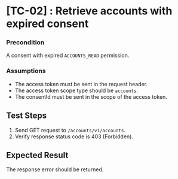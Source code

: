 # [TC-02] : Retrieve accounts with expired consent

### Precondition

A consent with expired `ACCOUNTS_READ` permission.

### Assumptions

* The access token must be sent in the request header.
* The access token scope type should be `accounts`.
* The consentId must be sent in the scope of the access token.

## Test Steps

1. Send GET request to `/accounts/v1/accounts`.
2. Verify response status code is 403 (Forbidden).

## Expected Result

The response error should be returned.